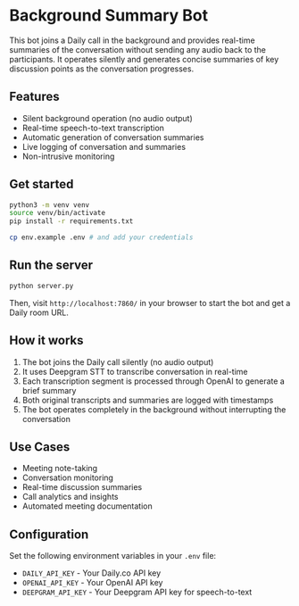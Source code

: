 # Background Summary Bot

This bot joins a Daily call in the background and provides real-time summaries of the conversation without sending any audio back to the participants. It operates silently and generates concise summaries of key discussion points as the conversation progresses.

## Features

- Silent background operation (no audio output)
- Real-time speech-to-text transcription
- Automatic generation of conversation summaries
- Live logging of conversation and summaries
- Non-intrusive monitoring

## Get started

```bash
python3 -m venv venv
source venv/bin/activate
pip install -r requirements.txt

cp env.example .env # and add your credentials
```

## Run the server

```bash
python server.py
```

Then, visit `http://localhost:7860/` in your browser to start the bot and get a Daily room URL.

## How it works

1. The bot joins the Daily call silently (no audio output)
2. It uses Deepgram STT to transcribe conversation in real-time
3. Each transcription segment is processed through OpenAI to generate a brief summary
4. Both original transcripts and summaries are logged with timestamps
5. The bot operates completely in the background without interrupting the conversation

## Use Cases

- Meeting note-taking
- Conversation monitoring
- Real-time discussion summaries
- Call analytics and insights
- Automated meeting documentation

## Configuration

Set the following environment variables in your `.env` file:

- `DAILY_API_KEY` - Your Daily.co API key
- `OPENAI_API_KEY` - Your OpenAI API key  
- `DEEPGRAM_API_KEY` - Your Deepgram API key for speech-to-text
